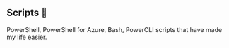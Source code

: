 ## Scripts 📝
PowerShell, PowerShell for Azure, Bash, PowerCLI scripts that have made my life easier.
